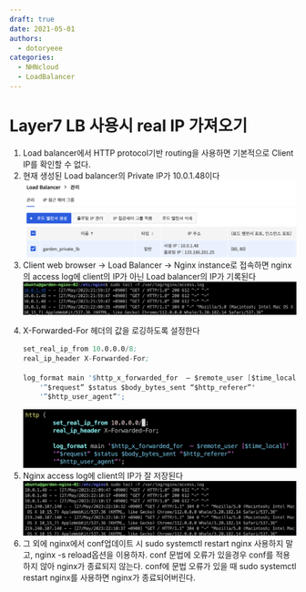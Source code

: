 ```yaml
---
draft: true
date: 2021-05-01
authors:
  - dotoryeee
categories:
  - NHNcloud
  - LoadBalancer
---
```

# Layer7 LB 사용시 real IP 가져오기

1. Load balancer에서 HTTP protocol기반 routing을 사용하면 기본적으로 Client IP를 확인할 수 없다.
2. 현재 생성된 Load balancer의 Private IP가 10.0.1.48이다
    ![image1](./get_realip_from_haproxy/Screenshot%202023-05-27%20at%2010.06.26%20PM.png)
3. Client web browser -> Load Balancer -> Nginx instance로 접속하면 nginx의 access log에 client의 IP가 아닌 Load balancer의 IP가 기록된다
    ![image2](./get_realip_from_haproxy/Screenshot%202023-05-27%20at%2010.11.07%20PM.png)
<!-- more -->
4. X-Forwarded-For 헤더의 값을 로깅하도록 설정한다
    ```s
    set_real_ip_from 10.0.0.0/8;
    real_ip_header X-Forwarded-For;

    log_format main '$http_x_forwarded_for  – $remote_user [$time_local]'
        '”$request” $status $body_bytes_sent “$http_referer”'
        '”$http_user_agent”';
    ```
    ![image3](./get_realip_from_haproxy/Screenshot%202023-05-27%20at%2010.11.53%20PM.png)
5. Nginx access log에 client의 IP가 잘 저장된다
    ![image4](./get_realip_from_haproxy/Screenshot%202023-05-27%20at%2010.10.45%20PM.png)
6. 그 외에 nginx에서 conf업데이트 시 sudo systemctl restart nginx 사용하지 말고, nginx -s reload옵션을 이용하자. conf 문법에 오류가 있을경우 conf를 적용하지 않아 nginx가 종료되지 않는다. conf에 문법 오류가 있을 때 sudo systemctl restart nginx를 사용하면 nginx가 종료되어버린다.